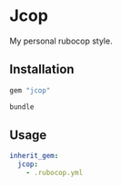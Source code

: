 # Jcop

My personal rubocop style.

## Installation

```rb
gem "jcop"
```

```sh
bundle
```

## Usage

```yml
inherit_gem:
  jcop:
    - .rubocop.yml
```
